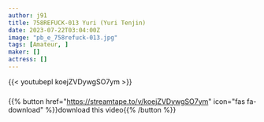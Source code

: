 ```yaml
---
author: j91
title: 758REFUCK-013 Yuri (Yuri Tenjin)
date: 2023-07-22T03:04:00Z
image: "pb_e_758refuck-013.jpg"
tags: [Amateur, ]
maker: []
actress: []
---
```



{{< youtubepl koejZVDywgSO7ym >}}
###

{{% button href="https://streamtape.to/v/koejZVDywgSO7ym" icon="fas fa-download" %}}download this video{{% /button %}}

